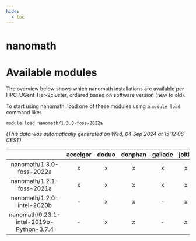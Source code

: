 ```yaml
---
hide:
  - toc
---
```


nanomath
========

# Available modules


The overview below shows which nanomath installations are available per HPC-UGent Tier-2cluster, ordered based on software version (new to old).

To start using nanomath, load one of these modules using a `module load` command like:

```shell
module load nanomath/1.3.0-foss-2022a
```

*(This data was automatically generated on Wed, 04 Sep 2024 at 15:12:06 CEST)*  

| |accelgor|doduo|donphan|gallade|joltik|shinx|skitty|
| :---: | :---: | :---: | :---: | :---: | :---: | :---: | :---: |
|nanomath/1.3.0-foss-2022a|x|x|x|x|x|-|x|
|nanomath/1.2.1-foss-2021a|x|x|x|x|x|-|x|
|nanomath/1.2.0-intel-2020b|-|x|x|-|x|-|x|
|nanomath/0.23.1-intel-2019b-Python-3.7.4|-|x|x|-|x|-|x|
